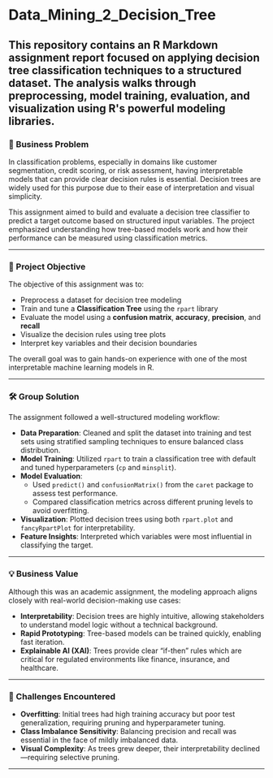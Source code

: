 # Data_Mining_2_Decision_Tree
This repository contains an R Markdown assignment report focused on applying decision tree classification techniques to a structured dataset. The analysis walks through preprocessing, model training, evaluation, and visualization using R's powerful modeling libraries.
---

### 🧩 Business Problem

In classification problems, especially in domains like customer segmentation, credit scoring, or risk assessment, having interpretable models that can provide clear decision rules is essential. Decision trees are widely used for this purpose due to their ease of interpretation and visual simplicity.

This assignment aimed to build and evaluate a decision tree classifier to predict a target outcome based on structured input variables. The project emphasized understanding how tree-based models work and how their performance can be measured using classification metrics.

---

### 🎯 Project Objective

The objective of this assignment was to:

- Preprocess a dataset for decision tree modeling
- Train and tune a **Classification Tree** using the `rpart` library
- Evaluate the model using a **confusion matrix**, **accuracy**, **precision**, and **recall**
- Visualize the decision rules using tree plots
- Interpret key variables and their decision boundaries

The overall goal was to gain hands-on experience with one of the most interpretable machine learning models in R.

---

### 🛠️ Group Solution

The assignment followed a well-structured modeling workflow:

- **Data Preparation**: Cleaned and split the dataset into training and test sets using stratified sampling techniques to ensure balanced class distribution.
- **Model Training**: Utilized `rpart` to train a classification tree with default and tuned hyperparameters (`cp` and `minsplit`).
- **Model Evaluation**:
  - Used `predict()` and `confusionMatrix()` from the `caret` package to assess test performance.
  - Compared classification metrics across different pruning levels to avoid overfitting.
- **Visualization**: Plotted decision trees using both `rpart.plot` and `fancyRpartPlot` for interpretability.
- **Feature Insights**: Interpreted which variables were most influential in classifying the target.

---

### 💡 Business Value

Although this was an academic assignment, the modeling approach aligns closely with real-world decision-making use cases:

- **Interpretability**: Decision trees are highly intuitive, allowing stakeholders to understand model logic without a technical background.
- **Rapid Prototyping**: Tree-based models can be trained quickly, enabling fast iteration.
- **Explainable AI (XAI)**: Trees provide clear “if-then” rules which are critical for regulated environments like finance, insurance, and healthcare.

---

### 🚧 Challenges Encountered

- **Overfitting**: Initial trees had high training accuracy but poor test generalization, requiring pruning and hyperparameter tuning.
- **Class Imbalance Sensitivity**: Balancing precision and recall was essential in the face of mildly imbalanced data.
- **Visual Complexity**: As trees grew deeper, their interpretability declined—requiring selective pruning.

---
